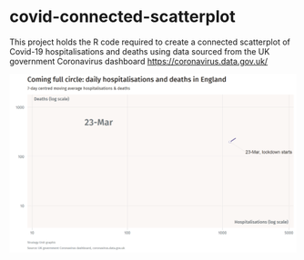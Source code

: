 # covid-connected-scatterplot

This project holds the R code required to create a connected scatterplot of Covid-19 hospitalisations and deaths using data sourced from the UK government Coronavirus dashboard https://coronavirus.data.gov.uk/

![covid-connected-scatterplot](figures/covid-connected-scatterplot.gif)
